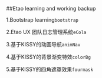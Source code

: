 ##Etao learning and working backup

1.Bootstrap learning`bootstrap`

2.Etao UX 团队日志管理系统`eCola`

3.基于KISSY的动画导航`animNav`

4.基于KISSY的背景渐变特效`colorBg`

5.基于KISSY的四角遮罩效果`fourmask`
